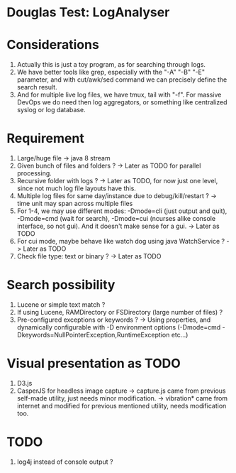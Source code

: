Douglas Test: LogAnalyser
=========================

#	Considerations
1.	Actually this is just a toy program, as for searching through logs.
2.	We have better tools like grep, especially with the "-A" "-B" "-E" parameter,
	and with cut/awk/sed command we can precisely define the search result. 
3.	And for multiple live log files, we have tmux, tail with "-f".
	For massive DevOps we do need then log aggregators, or something like
	centralized syslog or log database.		 

#	Requirement
1.	Large/huge file -> java 8 stream
2.	Given bunch of files and folders ?
	-> Later as TODO for parallel processing.
3.	Recursive folder with logs ?
	-> Later as TODO, for now just one level, since not much log file layouts have this.
4.  Multiple log files for same day/instance due to debug/kill/restart ?
	-> time unit may span across multiple files
5.	For 1-4, we may use different modes:
	-Dmode=cli (just output and quit), 
	-Dmode=cmd (wait for search), 
	-Dmode=cui (ncurses alike console interface, so not gui).
	And it doesn't make sense for a gui.
	-> Later as TODO
6.	For cui mode, maybe behave like watch dog using java WatchService ?
	-> Later as TODO
7.	Check file type: text or binary ?
	-> Later as TODO

#	Search possibility
1.	Lucene or simple text match ?
3.	If using Lucene, RAMDirectory or FSDirectory (large number of files) ?
3.	Pre-configured exceptions or keywords ?
	-> Using properties, and dynamically configurable with -D environment options
	(-Dmode=cmd -Dkeywords=NullPointerException,RuntimeException etc...)

#	Visual presentation as TODO
1.	D3.js
2.	CasperJS for headless image capture
	-> capture.js came from previous self-made utility, just needs minor modification.
	-> vibration* came from internet and modified for previous mentioned utility, needs modification too.
	
#	TODO
1.	log4j instead of console output ?